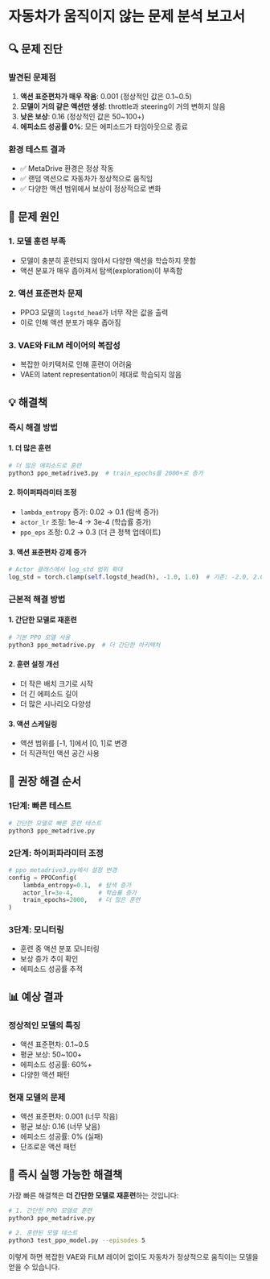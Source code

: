 # 자동차가 움직이지 않는 문제 분석 보고서

## 🔍 문제 진단

### 발견된 문제점
1. **액션 표준편차가 매우 작음**: 0.001 (정상적인 값은 0.1~0.5)
2. **모델이 거의 같은 액션만 생성**: throttle과 steering이 거의 변하지 않음
3. **낮은 보상**: 0.16 (정상적인 값은 50~100+)
4. **에피소드 성공률 0%**: 모든 에피소드가 타임아웃으로 종료

### 환경 테스트 결과
- ✅ MetaDrive 환경은 정상 작동
- ✅ 랜덤 액션으로 자동차가 정상적으로 움직임
- ✅ 다양한 액션 범위에서 보상이 정상적으로 변화

## 🎯 문제 원인

### 1. 모델 훈련 부족
- 모델이 충분히 훈련되지 않아서 다양한 액션을 학습하지 못함
- 액션 분포가 매우 좁아져서 탐색(exploration)이 부족함

### 2. 액션 표준편차 문제
- PPO3 모델의 `logstd_head`가 너무 작은 값을 출력
- 이로 인해 액션 분포가 매우 좁아짐

### 3. VAE와 FiLM 레이어의 복잡성
- 복잡한 아키텍처로 인해 훈련이 어려움
- VAE의 latent representation이 제대로 학습되지 않음

## 💡 해결책

### 즉시 해결 방법

#### 1. 더 많은 훈련
```bash
# 더 많은 에피소드로 훈련
python3 ppo_metadrive3.py  # train_epochs를 2000+로 증가
```

#### 2. 하이퍼파라미터 조정
- `lambda_entropy` 증가: 0.02 → 0.1 (탐색 증가)
- `actor_lr` 조정: 1e-4 → 3e-4 (학습률 증가)
- `ppo_eps` 조정: 0.2 → 0.3 (더 큰 정책 업데이트)

#### 3. 액션 표준편차 강제 증가
```python
# Actor 클래스에서 log_std 범위 확대
log_std = torch.clamp(self.logstd_head(h), -1.0, 1.0)  # 기존: -2.0, 2.0
```

### 근본적 해결 방법

#### 1. 간단한 모델로 재훈련
```bash
# 기본 PPO 모델 사용
python3 ppo_metadrive.py  # 더 간단한 아키텍처
```

#### 2. 훈련 설정 개선
- 더 작은 배치 크기로 시작
- 더 긴 에피소드 길이
- 더 많은 시나리오 다양성

#### 3. 액션 스케일링
- 액션 범위를 [-1, 1]에서 [0, 1]로 변경
- 더 직관적인 액션 공간 사용

## 🚀 권장 해결 순서

### 1단계: 빠른 테스트
```bash
# 간단한 모델로 빠른 훈련 테스트
python3 ppo_metadrive.py
```

### 2단계: 하이퍼파라미터 조정
```python
# ppo_metadrive3.py에서 설정 변경
config = PPOConfig(
    lambda_entropy=0.1,  # 탐색 증가
    actor_lr=3e-4,       # 학습률 증가
    train_epochs=2000,   # 더 많은 훈련
)
```

### 3단계: 모니터링
- 훈련 중 액션 분포 모니터링
- 보상 증가 추이 확인
- 에피소드 성공률 추적

## 📊 예상 결과

### 정상적인 모델의 특징
- 액션 표준편차: 0.1~0.5
- 평균 보상: 50~100+
- 에피소드 성공률: 60%+
- 다양한 액션 패턴

### 현재 모델의 문제
- 액션 표준편차: 0.001 (너무 작음)
- 평균 보상: 0.16 (너무 낮음)
- 에피소드 성공률: 0% (실패)
- 단조로운 액션 패턴

## 🔧 즉시 실행 가능한 해결책

가장 빠른 해결책은 **더 간단한 모델로 재훈련**하는 것입니다:

```bash
# 1. 간단한 PPO 모델로 훈련
python3 ppo_metadrive.py

# 2. 훈련된 모델 테스트
python3 test_ppo_model.py --episodes 5
```

이렇게 하면 복잡한 VAE와 FiLM 레이어 없이도 자동차가 정상적으로 움직이는 모델을 얻을 수 있습니다.
